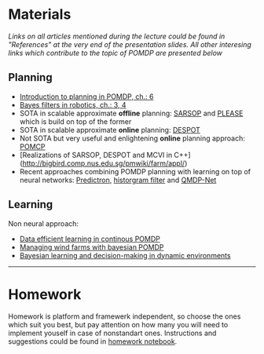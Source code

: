 # Materials

_Links on all articles mentioned during the lecture could be found in "References" at the very end of the presentation slides. All other interesing links which contribute to the topic of POMDP are presented below_

## Planning
* [Introduction to planning in POMDP, ch.: 6](https://www.amazon.com/Decision-Making-Under-Uncertainty-Application/dp/0262029251)
* [Bayes filters in robotics, ch.: 3, 4](https://docs.ufpr.br/~danielsantos/ProbabilisticRobotics.pdf)
* SOTA in scalable approximate __offline__ planning:  [SARSOP](http://www.roboticsproceedings.org/rss04/p9.pdf) and [PLEASE](http://www.aaai.org/ocs/index.php/SOCS/SOCS15/paper/viewFile/10686/10627) which is build on top of the former
* SOTA in scalable approximate __online__ planning: [DESPOT](https://arxiv.org/pdf/1609.03250v1.pdf)
* Not SOTA but very useful and enlightening __online__ planning approach: [POMCP](https://papers.nips.cc/paper/4031-monte-carlo-planning-in-large-pomdps.pdf)
* [Realizations of SARSOP, DESPOT and MCVI in C++] (http://bigbird.comp.nus.edu.sg/pmwiki/farm/appl/)
* Recent approaches combining  POMDP planning with learning on top of neural networks: [Predictron](https://openreview.net/pdf?id=BkJsCIcgl), [historgram filter](https://openreview.net/pdf?id=ByvJuTigl) and [QMDP-Net](https://arxiv.org/pdf/1703.06692.pdf)


## Learning

Non neural approach:
* [Data efficient learning in continous POMDP](https://arxiv.org/abs/1602.02523v1)
* [Managing wind farms with bayesian POMDP](http://ascelibrary.org/doi/abs/10.1061/(ASCE)CP.1943-5487.0000390)
* [Bayesian learning and decision-making in dynamic environments](http://www.jmlr.org/papers/volume12/ross11a/ross11a.pdf)


---

# Homework
Homework is platform and framewerk independent, so choose the ones which suit you best, but pay attention on how many you will need to implement youself in case of nonstandart ones.
Instructions and suggestions could be found in [homework notebook]().

